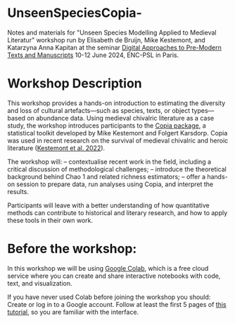 # UnseenSpeciesCopia-
Notes and materials for "Unseen Species Modelling Applied to Medieval Literatur" workshop run by Elisabeth de Bruijn, Mike Kestemont, and Katarzyna Anna Kapitan at the seminar [Digital Approaches to Pre-Modern Texts and Manuscripts](https://www.chartes.psl.eu/gazette-chartiste/agenda/digital-approaches-pre-modern-texts-and-manuscripts) 10-12 June 2024, ENC-PSL in Paris. 

# Workshop Description
This workshop provides a hands-on introduction to estimating the diversity and loss of cultural artefacts—such as species, texts, or object types—based on abundance data. Using medieval chivalric literature as a case study, the workshop introduces participants to the [Copia package](https://copia.readthedocs.io/en/latest/intro.html), a statistical toolkit developed by Mike Kestemont and Folgert Karsdorp. Copia was used in recent research on the survival of medieval chivalric and heroic literature ([Kestemont et al. 2022](https://gwern.net/doc/statistics/survival-analysis/2022-kestemont.pdf)).

The workshop will:
– contextualise recent work in the field, including a critical discussion of methodological challenges;
– introduce the theoretical background behind Chao 1 and related richness estimators;
– offer a hands-on session to prepare data, run analyses using Copia, and interpret the results.

Participants will leave with a better understanding of how quantitative methods can contribute to historical and literary research, and how to apply these tools in their own work.

# Before the workshop:
In this workshop we will be using [Google Colab](​​https://colab.research.google.com/), which  is a free cloud service where you can create and share interactive notebooks with code, text, and visualization.  

If you have never used Colab before joining the workshop you should: 
Create or log in to a Google account. 
Follow at least the first 5 pages of [this tutorial](https://www.tutorialspoint.com/google_colab/index.htm), so you are familiar with the interface.
